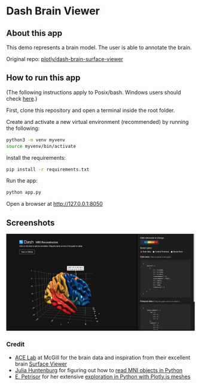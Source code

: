 # Dash Brain Viewer

## About this app


This demo represents a brain model. The user is able to annotate the brain.


Original repo: [plotly/dash-brain-surface-viewer](https://github.com/plotly/dash-brain-surface-viewer)


## How to run this app

(The following instructions apply to Posix/bash. Windows users should check
[here](https://docs.python.org/3/library/venv.html).)

First, clone this repository and open a terminal inside the root folder.

Create and activate a new virtual environment (recommended) by running
the following:

```bash
python3 -m venv myvenv
source myvenv/bin/activate
```

Install the requirements:

```bash
pip install -r requirements.txt
```
Run the app:

```bash
python app.py
```
Open a browser at http://127.0.0.1:8050

## Screenshots

![brain.png](brain.png)

### Credit

- [ACE Lab](https://www.mcgill.ca/bic/research/ace-lab-evans) at McGill for the brain data and inspiration from their excellent brain [Surface Viewer](https://brainbrowser.cbrain.mcgill.ca/surface-viewer#ct)
- [Julia Huntenburg](https://github.com/juhuntenburg) for figuring out how to [read MNI objects in Python](https://github.com/juhuntenburg/laminar_python/blob/master/io_mesh.py)
- [E. Petrisor](https://github.com/empet) for her extensive [exploration in Python with Plotly.js meshes](https://plot.ly/~empet/14767/mesh3d-from-a-stl-file/)